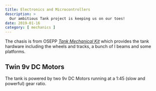 ```yaml
---
title: Electronics and Microcontrollers
description: >
  Our ambitious Tank project is keeping us on our toes!
date: 2019-01-16
category: [ mechanics ]
---
```


The chasis is from OSEPP [_Tank Mechanical
Kit_](https://osepp.com/robotic-kits/4-tank-mechanical-kit) which
provides the tank hardware including the wheels and tracks, a bunch of
I beams and some platforms.

## Twin 9v DC Motors

The tank is powered by two 9v DC Motors running at a 1:45 (slow and
powerful) gear ratio.
